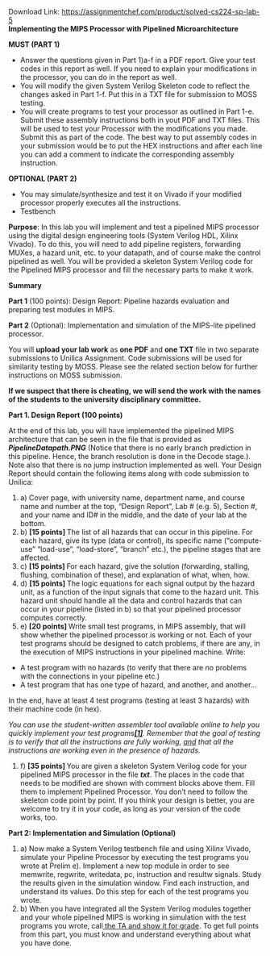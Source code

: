 Download Link: https://assignmentchef.com/product/solved-cs224-sp-lab-5
<br>
<strong>Implementing the MIPS Processor with Pipelined Microarchitecture</strong>




<strong>MUST (PART 1)</strong>

<ul>

 <li>Answer the questions given in Part 1)a-f in a PDF report. Give your test codes in this report as well. If you need to explain your modifications in the processor, you can do in the report as well.</li>

 <li>You will modify the given System Verilog Skeleton code to reflect the changes asked in Part 1-f. Put this in a TXT file for submission to MOSS testing.</li>

 <li>You will create programs to test your processor as outlined in Part 1-e. Submit these assembly instructions both in yout PDF and TXT files. This will be used to test your Processor with the modifications you made. Submit this as part of the code. The best way to put assembly codes in your submission would be to put the HEX instructions and after each line you can add a comment to indicate the corresponding assembly instruction.</li>

</ul>




<strong>OPTIONAL (PART 2)</strong>

<ul>

 <li>You may simulate/synthesize and test it on Vivado if your modified processor properly executes all the instructions.</li>

 <li>Testbench</li>

</ul>




<strong>Purpose</strong>: In this lab you will implement and test a pipelined MIPS processor using the digital design engineering tools (System Verilog HDL, Xilinx Vivado).  To do this, you will need to add pipeline registers, forwarding MUXes, a hazard unit, etc. to your datapath, and of course make the control pipelined as well.  You will be provided a skeleton System Verilog code for the Pipelined MIPS processor and fill the necessary parts to make it work.




<strong>Summary </strong>

<strong>Part 1</strong> (100 points): Design Report: Pipeline hazards evaluation and preparing test modules in MIPS.

<strong>Part 2</strong> (Optional): Implementation and simulation of the MIPS-lite pipelined processor.

You will <strong>upload your lab work</strong> as <strong>one PDF</strong> and <strong>one TXT</strong> file in two separate submissions to Unilica Assignment. Code submissions will be used for similarity testing by MOSS.  Please see the related section below for further instructions on MOSS submission.

<strong>If we suspect that there is cheating, we will send the work with the names of the students to the university disciplinary committee.</strong>

<strong> </strong>

<strong>Part 1. Design Report (100 points)</strong>




At the end of this lab, you will have implemented the pipelined MIPS architecture that can be seen in the file that is provided as <strong><em>PipelineDatapath.PNG</em></strong> (Notice that there is no early branch prediction in this pipeline. Hence, the branch resolution is done in the Decode stage.). Note also that there is no jump instruction implemented as well. Your Design Report should contain the following items along with code submission to Unilica:




<ol>

 <li>a) Cover page, with university name, department name, and course name and number at the top, “Design Report”, Lab # (e.g. 5), Section #, and your name and ID# in the middle, and the date of your lab at the bottom.</li>

 <li>b) <strong>[15 points] </strong>The list of all hazards that can occur in this pipeline. For each hazard, give its type (data or control), its specific name (“compute-use” “load-use”, “load-store”, “branch” etc.), the pipeline stages that are affected.</li>

 <li>c) <strong>[15 points] </strong>For each hazard, give the solution (forwarding, stalling, flushing, combination of these), and explanation of what, when, how.</li>

 <li>d) <strong>[15 points] </strong>The logic equations for each signal output by the hazard unit, as a function of the input signals that come to the hazard unit. This hazard unit should handle all the data and control hazards that can occur in your pipeline (listed in b) so that your pipelined processor computes correctly.</li>

 <li>e) <strong>[20 points] </strong>Write small test programs, in MIPS assembly, that will show whether the pipelined processor is working or not. Each of your test programs should be designed to catch problems, if there are any, in the execution of MIPS instructions in your pipelined machine. Write:</li>

</ol>

<ul>

 <li>A test program with no hazards (to verify that there are no problems with the connections in your pipeline etc.)</li>

 <li>A test program that has one type of hazard, and another, and another…</li>

</ul>

In the end, have at least 4 test programs (testing at least 3 hazards) with their machine code (in hex).

<em>You can use the student-written assembler tool available online to help you quickly implement your test programs<a href="#_ftn1" name="_ftnref1"><strong>[1]</strong></a>.  Remember that the goal of testing is to verify that all the instructions are fully working, <u>and</u> that all the instructions are working even in the presence of hazards.</em>

<ol>

 <li>f) <strong>[35 points] </strong>You are given a skeleton System Verilog code for your pipelined MIPS processor in the file <strong><em>txt</em></strong>. The places in the code that needs to be modified are shown with comment blocks above them. Fill them to implement Pipelined Processor. You don’t need to follow the skeleton code point by point. If you think your design is better, you are welcome to try it in your code, as long as your version of the code works, too.</li>

</ol>

<strong>Part 2:  Implementation and Simulation (Optional)</strong>

<ol>

 <li>a) Now make a System Verilog testbench file and using Xilinx Vivado, simulate your Pipeline Processor by executing the test programs you wrote at Prelim e). Implement a new top module in order to see memwrite, regwrite, writedata, pc, instruction and resultw signals. Study the results given in the simulation window. Find each instruction, and understand its values. Do this step for each of the test programs you wrote.</li>

 <li>b) When you have integrated all the System Verilog modules together and your whole pipelined MIPS is working in simulation with the test programs you wrote, call<u> the TA and show it for grade</u>. To get full points from this part, you must know and understand everything about what you have done.</li>

</ol>






